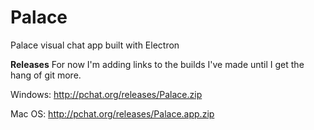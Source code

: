 # Palace
Palace visual chat app built with Electron

**Releases**
For now I'm adding links to the builds I've made until I get the hang of git more.

Windows: http://pchat.org/releases/Palace.zip

Mac OS: http://pchat.org/releases/Palace.app.zip
